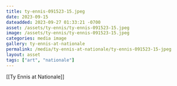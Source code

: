 ```yaml
---
title: ty-ennis-091523-15.jpeg
date: 2023-09-15
dateadded: 2023-09-27 01:33:21 -0700
asset: /assets/ty-ennis/ty-ennis-091523-15.jpeg
image: /assets/ty-ennis/ty-ennis-091523-15.jpeg
categories: media image
gallery: ty-ennis-at-nationale
permalink: /media/ty-ennis-at-nationale/ty-ennis-091523-15-jpeg
layout: asset
tags: ["art", "nationale"]
--- 
```

[[Ty Ennis at Nationale]]
